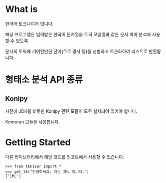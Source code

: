 # What is

한국어 토크나이저 입니다.

해당 프로그램은 입력받은 한국어 문자열을 토픽 모델링과 같은 문서 의미 분석에 사용할 수 있도록 

문서의 토픽에 기여할만한 단어(주로 명사 등)를 선별하고 토큰화하여 리스트로 반환합니다.

# 형태소 분석 API 종류

## Konlpy

사전에 JDK를 비롯한 Konlpy 관련 모듈이 모두 설치되어 있어야 합니다.

Komoran 모듈을 사용합니다.

# Getting Started

다른 라이브러리에서 해당 코드를 임포트해서 사용할 수 있습니다.
<pre><code>>>> from tknizer import *
>>> get_tk("안녕하세요. 저는 IML 입니다.")
['IML']
</code></pre>

